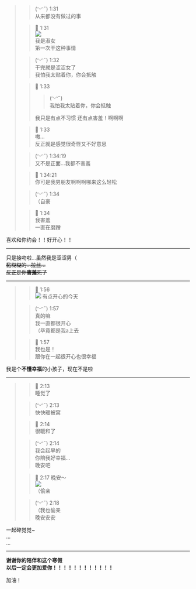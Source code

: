 > > (ᵔᵕᵔ˶) 1:31  
> > 从来都没有做过的事
>
> > 💖 1:31  
> > ![](https://i.328888.xyz/2023/02/08/3yjOJ.jpeg)  
> > 我是淑女  
> > 第一次干这种事情
>
> > (ᵔᵕᵔ˶) 1:32  
> > 干完就是涩涩女了  
> > 我怕我太贴着你，你会抵触
>
> > 💖 1:33
> > > (ᵔᵕᵔ˶)  
> > > 我怕我太贴着你，你会抵触
> >
> > 我只是有点不习惯
> > 还有点害羞！啊啊啊
>
> > 💖 1:33  
> > 嗷…  
> > 反正就是感觉很奇怪又不好意思
>
> > (ᵔᵕᵔ˶) 1:34:19  
> > 又不是正面…我都不害羞
>
> > 💖 1:34:21  
> > 你可是我男朋友啊啊啊哪来这么轻松
>
> > (ᵔᵕᵔ˶) 1:34  
> > （自豪
>
> > 💖 1:34  
> > 我害羞  
> > 一直在磨蹭

喜欢和你约会！！好开心！！  

---

只是接吻啦...虽然我是涩涩男（  
~~黏糊糊的...拉丝...~~  
~~反正是你**害羞**死了~~

---

> > 💖 1:56  
> > ![](https://i.328888.xyz/2023/02/08/3fMNq.png)
> > 有点开心的今天
>
> > (ᵔᵕᵔ˶) 1:57  
> > 真的嘛  
> > 我一直都很开心  
> > （毕竟都是我a上去
>
> > 💖 1:57  
> > 我也是！  
> > 跟你在一起很开心也很幸福

我是个**不懂幸福**的小孩子，现在不是啦

---

> > 💖 2:13  
> > 睡觉了
>
> > (ᵔᵕᵔ˶) 2:13  
> > 快快暖被窝
>
> > 💖 2:14  
> > 很暖和了
>
> > (ᵔᵕᵔ˶) 2:14  
> > 我会起早的  
> > 你陪我好幸福…  
> > 晚安吧
>
> > 💖 2:17
> > 晚安～  
> > ![](https://i.328888.xyz/2023/02/08/3fNvv.gif)  
> > （偷亲
>
> > (ᵔᵕᵔ˶) 2:18  
> > （我也偷亲  
> > 晚安安安

一起碎觉觉~  
...  
...  

---

**谢谢你的陪伴和这个寒假**  
**以后一定会更加爱你！！！！！！！！！！！！**

加油！